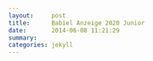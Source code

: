 ```yaml
---
layout:     post
title:      Babiel Anzeige 2020 Junior
date:       2014-06-08 11:21:29
summary:                       
categories: jekyll
---
```


<object data="{{ site.url }}/Digitales-Brett-Viewer/Babiel_Anzeige_2020_Junior_PM_rgb.pdf" width="1000" height="1000" type='application/pdf'></object>
